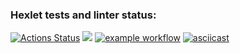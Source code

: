 ### Hexlet tests and linter status:
[![Actions Status](https://github.com/warpedrhubarb/frontend-project-lvl1/workflows/hexlet-check/badge.svg)](https://github.com/warpedrhubarb/frontend-project-lvl1/actions)
<a href="https://codeclimate.com/github/warpedrhubarb/frontend-project-lvl1/maintainability"><img src="https://api.codeclimate.com/v1/badges/318a719ef8e686c7d526/maintainability" /></a>
[![example workflow](https://github.com/warpedrhubarb/frontend-project-lvl1/actions/workflows/linter.yml/badge.svg)](https://github.com/warpedrhubarb/frontend-project-lvl1/actions)
[![asciicast](https://asciinema.org/a/R8SFUo8GD7o8S6w2OYEVj6QzA.svg)](https://asciinema.org/a/R8SFUo8GD7o8S6w2OYEVj6QzA)
